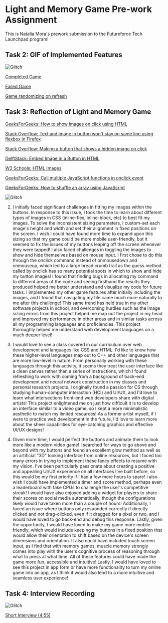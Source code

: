 # Light and Memory Game Pre-work Assignment

This is Natalia Mora's prework submission to the Futureforce Tech Launchpad program!

## Task 2: GIF of Implemented Features

![Glitch](https://cdn.glitch.com/a9975ea6-8949-4bab-addb-8a95021dc2da%2FLogo_Color.svg?v=1602781328576)

[Completed Game](https://recordit.co/OqdeAfm55C)

[Failed Game](https://recordit.co/E2CluzSKPT)

[Game randomizing on refresh](https://recordit.co/l8KehxqRYv)

## Task 3: Reflection of Light and Memory Game

[GeeksForGeeks: How to show images on click using HTML](https://www.geeksforgeeks.org/how-to-show-images-on-click-using-html/)

[Stack Overflow: Text and image in button won't stay on same line using flexbox in Firefox](https://stackoverflow.com/questions/33344121/text-and-image-in-button-wont-stay-on-same-line-using-flexbox-in-firefox)

[Stack Overflow: Making a button that shows a hidden image on click](https://stackoverflow.com/questions/57074555/making-a-button-that-shows-a-hidden-image-on-click)

[DelftStack: Embed Image in a Button in HTML](https://www.delftstack.com/howto/html/html-button-with-image/)

[W3 Schools: HTML Images](https://www.w3schools.com/html/html_images.asp)

[GeeksForGeeks: Call multiple JavaScript functions in onclick event](https://www.geeksforgeeks.org/call-multiple-javascript-functions-in-onclick-event/)

[GeeksForGeeks: How to shuffle an array using JavaScript](https://www.geeksforgeeks.org/how-to-shuffle-an-array-using-javascript/)

![Glitch](https://cdn.glitch.com/a9975ea6-8949-4bab-addb-8a95021dc2da%2FLogo_Color.svg?v=1602781328576)

2. I initially faced significant challenges in fitting my images within the buttons. In response to this issue, I took the time to learn about different types of images in CSS (inline-flex, inline-block, etc) to best fit my images. To solve the inconsistent sizing parameters, I custom-set each image's height and width and set their alignment in fixed positions on the screen. I wish I could have found more time to expand upon this sizing so that my game could be more mobile user-friendly, but it seemed to fix the issues of my buttons leaping off the screen whenever they were tapped! I also faced challenges in toggling the images to show and hide themselves based on mouse input. I first chose to do this through the onclick command instead of onmousedown and onmouseup, which led to a large bread crumb trail as the guess method called by onclick has so many potential spots in which to show and hide my button images! I found that finding bugs in allocating my command to different areas of the code and seeing firsthand the results they produced helped me better understand and visualize my code for future tasks. I implemented my other game features after initially including the images, and I found that navigating my file came much more naturally to me after this challenge! This same trend has held true in my other software projects in school, and overcoming hurdles such as the image sizing errors from this project helped me map out the project in my head and improved my performance in other areas and in similar tasks across all my programming languages and proficiencies. This project thoroughly helped me understand web development languages on a much deeper level!

3. I would love to see a class covered in our curriculum over web development and languages like CSS and HTML. I'd like to know how these higher-level languages map out to C++ and other languages that are more low-level in nature. From personally working with these languages through this activity, it seems they treat the user interface like a clean canvas rather than a series of instructions, which I found refreshing to work with coming from a background of back-end development and neural network construction in my classes and personal research projects. I originally found a passion for CS through studying human-computer interaction (HCI) and UI/UX, and I'd love to learn what intersections front-end web developers share with digital artists! This project enlightened me on just how difficult it is to develop an interface similar to a video game, so I kept a more minimalistic aesthetic to match my limited resources! As a former artist myself, if I were to practice web development in the future, I'd love to learn more about the sheer capabilities for eye-catching graphics and effective UI/UX designs!

4. Given more time, I would perfect the buttons and animate them to look more like a modern video game! I searched for ways to go above and beyond with my buttons and found an excellent glow method as well as an artificial "3D" looking interface from online resources, but I faced too many errors in trying to implement these fancy effects to resume with my vision. I've been particularly passionate about creating a positive and appealing UI/UX experience on all interfaces I've built before, so this would be my first priority if I had a few more hours to spare! I also wish I could have implemented a timer and score method, perhaps even a leaderboard with fake CPUs to challenge the user's competitive streak! I would have also enjoyed adding a widget for players to share their scores on social media automatically, though the configurations likely would have taken more than a couple of hours! Additionally, I faced an issue where buttons only responded correctly if directly clicked and not drag-clicked, even if it dragged for a pixel or two, and I would have loved to go back-end and debug this response. Lastly, given the opportunity, I would have loved to make my game more mobile-friendly, which would include keeping my buttons in a fixed position that would allow their orientation to shift based on the device's screen dimensions and orientation. It also could have included touch screen input, as I find that with memory games, muscle memory strongly comes into play with the user's cognitive process of reasoning through what to press at what time. All of these features could have made the game more fun, accessible and intuitive! Lastly, I would have loved to see this project in app form or have more functionality to turn my online game into an app, as I think it would also lend to a more intuitive and seamless user experience!

## Task 4: Interview Recording

![Glitch](https://cdn.glitch.com/a9975ea6-8949-4bab-addb-8a95021dc2da%2FLogo_Color.svg?v=1602781328576)

[Short Interview (4:55)](https://drive.google.com/file/d/1u_AW_fxQJHrs_Jpez31RVmX99N6sS-vg/view?usp=sharing)

